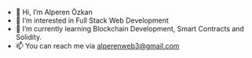 - 👋 Hi, I’m Alperen Özkan
- 👀 I’m interested in Full Stack Web Development
- 🌱 I’m currently learning Blockchain Development, Smart Contracts and Solidity.
- 📫 You can reach me via alperenweb3@gmail.com

<!---
thechiefalone/thechiefalone is a ✨ special ✨ repository because its `README.md` (this file) appears on your GitHub profile.
You can click the Preview link to take a look at your changes.
--->
